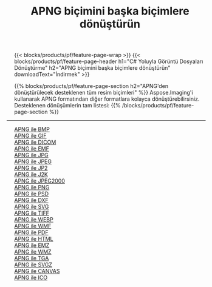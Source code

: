 ﻿---
title: APNG biçimini başka biçimlere dönüştürün 
weight: 3920
url: /tr/net/conversion/from/apng 
lang: tr
langdirlevel: 2
locales: zh-hans,ja,it,ru,de,es,fr,nl,id,lt,pl,pt,vi,tr,ko,zh-hant,ar,hi,th,sv,cs,uk,he
description: Aspose.Imaging'i kullanarak APNG biçimini kolayca başka biçimlere dönüştürebilirsiniz
---

{{< blocks/products/pf/feature-page-wrap >}}
{{< blocks/products/pf/feature-page-header h1="C# Yoluyla Görüntü Dosyaları Dönüştürme" h2="APNG biçimini başka biçimlere dönüştürün" downloadText="İndirmek" >}}


{{% blocks/products/pf/feature-page-section  h2="APNG'den dönüştürülecek desteklenen tüm resim biçimleri" %}}
Aspose.Imaging'i kullanarak APNG formatından diğer formatlara kolayca dönüştürebilirsiniz.
<br/>
Desteklenen dönüşümlerin tam listesi:
{{% /blocks/products/pf/feature-page-section %}}
<div class="container-fluid productfamilypage bg-gray">
    <div class="convertypes bg-gray agp-content section">
        <div class="container">
		<hr style="margin-left:-20px;"/>
		<div class="row other-converters">
		    <div class='col-md-2 other-converter remove-lp remove-rp'><a href="/imaging/tr/net/conversion/apng-to-bmp" >APNG ile BMP</a></div><div class='col-md-2 other-converter remove-lp remove-rp'><a href="/imaging/tr/net/conversion/apng-to-gif" >APNG ile GIF</a></div><div class='col-md-2 other-converter remove-lp remove-rp'><a href="/imaging/tr/net/conversion/apng-to-dicom" >APNG ile DICOM</a></div><div class='col-md-2 other-converter remove-lp remove-rp'><a href="/imaging/tr/net/conversion/apng-to-emf" >APNG ile EMF</a></div><div class='col-md-2 other-converter remove-lp remove-rp'><a href="/imaging/tr/net/conversion/apng-to-jpg" >APNG ile JPG</a></div><div class='col-md-2 other-converter remove-lp remove-rp'><a href="/imaging/tr/net/conversion/apng-to-jpeg" >APNG ile JPEG</a></div><div class='col-md-2 other-converter remove-lp remove-rp'><a href="/imaging/tr/net/conversion/apng-to-jp2" >APNG ile JP2</a></div><div class='col-md-2 other-converter remove-lp remove-rp'><a href="/imaging/tr/net/conversion/apng-to-j2k" >APNG ile J2K</a></div><div class='col-md-2 other-converter remove-lp remove-rp'><a href="/imaging/tr/net/conversion/apng-to-jpeg2000" >APNG ile JPEG2000</a></div><div class='col-md-2 other-converter remove-lp remove-rp'><a href="/imaging/tr/net/conversion/apng-to-png" >APNG ile PNG</a></div><div class='col-md-2 other-converter remove-lp remove-rp'><a href="/imaging/tr/net/conversion/apng-to-psd" >APNG ile PSD</a></div><div class='col-md-2 other-converter remove-lp remove-rp'><a href="/imaging/tr/net/conversion/apng-to-dxf" >APNG ile DXF</a></div><div class='col-md-2 other-converter remove-lp remove-rp'><a href="/imaging/tr/net/conversion/apng-to-svg" >APNG ile SVG</a></div><div class='col-md-2 other-converter remove-lp remove-rp'><a href="/imaging/tr/net/conversion/apng-to-tiff" >APNG ile TIFF</a></div><div class='col-md-2 other-converter remove-lp remove-rp'><a href="/imaging/tr/net/conversion/apng-to-webp" >APNG ile WEBP</a></div><div class='col-md-2 other-converter remove-lp remove-rp'><a href="/imaging/tr/net/conversion/apng-to-wmf" >APNG ile WMF</a></div><div class='col-md-2 other-converter remove-lp remove-rp'><a href="/imaging/tr/net/conversion/apng-to-pdf" >APNG ile PDF</a></div><div class='col-md-2 other-converter remove-lp remove-rp'><a href="/imaging/tr/net/conversion/apng-to-html" >APNG ile HTML</a></div><div class='col-md-2 other-converter remove-lp remove-rp'><a href="/imaging/tr/net/conversion/apng-to-emz" >APNG ile EMZ</a></div><div class='col-md-2 other-converter remove-lp remove-rp'><a href="/imaging/tr/net/conversion/apng-to-wmz" >APNG ile WMZ</a></div><div class='col-md-2 other-converter remove-lp remove-rp'><a href="/imaging/tr/net/conversion/apng-to-tga" >APNG ile TGA</a></div><div class='col-md-2 other-converter remove-lp remove-rp'><a href="/imaging/tr/net/conversion/apng-to-svgz" >APNG ile SVGZ</a></div><div class='col-md-2 other-converter remove-lp remove-rp'><a href="/imaging/tr/net/conversion/apng-to-canvas" >APNG ile CANVAS</a></div><div class='col-md-2 other-converter remove-lp remove-rp'><a href="/imaging/tr/net/conversion/apng-to-ico" >APNG ile ICO</a></div>
                </div>
        </div>
    </div>
</div>
<br/>

